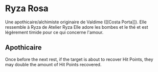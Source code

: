 # Ryza Rosa
Une apothicaire/alchimiste originaire de Valdime ([[Costa Porta]]). Elle ressemble à Ryza de Atelier Ryza
Elle adore les bombes et le thé et est légèrement timide pour ce qui concerne l'amour.

## Apothicaire

Once before the next rest, if the target is about to recover Hit Points, they may double the amount of Hit Points recovered.